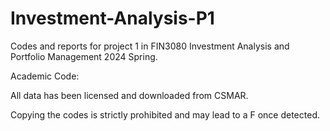 # Investment-Analysis-P1

Codes and reports for project 1 in FIN3080 Investment Analysis and Portfolio Management 2024 Spring.

Academic Code:

All data has been licensed and downloaded from CSMAR.

Copying the codes is strictly prohibited and may lead to a F once detected.
